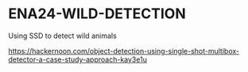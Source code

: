 # ENA24-WILD-DETECTION
Using SSD to detect wild animals

https://hackernoon.com/object-detection-using-single-shot-multibox-detector-a-case-study-approach-kay3e1u
